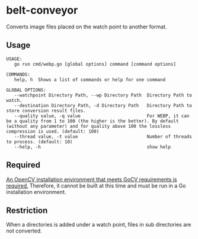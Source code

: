 # belt-conveyor
Converts image files placed on the watch point to another format.

## Usage
```
USAGE:
   go run cmd/webp.go [global options] command [command options]

COMMANDS:
   help, h  Shows a list of commands or help for one command

GLOBAL OPTIONS:
   --watchpoint Directory Path, --wp Directory Path  Directory Path to watch.
   --destination Directory Path, -d Directory Path   Directory Path to store conversion result files.
   --quality value, -q value                         For WEBP, it can be a quality from 1 to 100 (the higher is the better). By default (without any parameter) and for quality above 100 the lossless compression is used. (default: 100)
   --thread value, -t value                          Number of threads to process. (default: 10)
   --help, -h                                        show help
```

## Required
[An OpenCV installation environment that meets GoCV requirements is required.](https://github.com/hybridgroup/gocv?tab=readme-ov-file#how-to-install)
Therefore, it cannot be built at this time and must be run in a Go installation environment.

## Restriction
When a directories is added under a watch point, files in sub directories are not converted.
